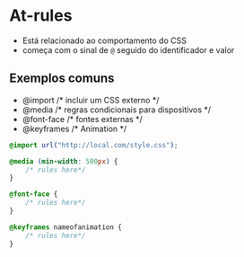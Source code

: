 # At-rules

* Está relacionado ao comportamento do CSS
* começa com o sinal de `@` seguido do identificador e valor

## Exemplos comuns

- @import       /* incluir um CSS externo */
- @media        /* regras condicionais para dispositivos */
- @font-face    /* fontes externas */
- @keyframes    /* Animation */

```css
@import url("http://local.com/style.css");

@media (min-width: 500px) {
    /* rules here*/
}

@font-face {
    /* rules here*/
}

@keyframes nameofanimation {
    /* rules here*/
}
```
